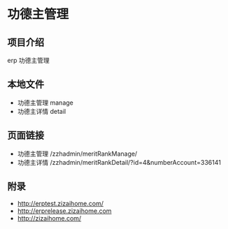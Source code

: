 # 功德主管理

## 项目介绍

erp 功德主管理

## 本地文件

- 功德主管理 manage
- 功德主详情 detail

## 页面链接

- 功德主管理 /zzhadmin/meritRankManage/
- 功德主详情 /zzhadmin/meritRankDetail/?id=4&numberAccount=336141

## 附录

- http://erptest.zizaihome.com/
- http://erprelease.zizaihome.com
- http://zizaihome.com/

